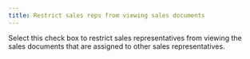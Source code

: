 ```yaml
---
title: Restrict sales reps from viewing sales documents
---
```



Select this check box to restrict sales representatives from viewing  the sales documents that are assigned to other sales representatives.
